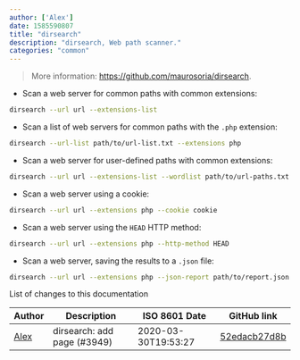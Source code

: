 ```yaml
---
author: ['Alex']
date: 1585590807
title: "dirsearch"
description: "dirsearch, Web path scanner."
categories: "common"
---
```

> More information: <https://github.com/maurosoria/dirsearch>.

- Scan a web server for common paths with common extensions:

```bash
dirsearch --url url --extensions-list
```

- Scan a list of web servers for common paths with the `.php` extension:

```bash
dirsearch --url-list path/to/url-list.txt --extensions php
```

- Scan a web server for user-defined paths with common extensions:

```bash
dirsearch --url url --extensions-list --wordlist path/to/url-paths.txt
```

- Scan a web server using a cookie:

```bash
dirsearch --url url --extensions php --cookie cookie
```

- Scan a web server using the `HEAD` HTTP method:

```bash
dirsearch --url url --extensions php --http-method HEAD
```

- Scan a web server, saving the results to a `.json` file:

```bash
dirsearch --url url --extensions php --json-report path/to/report.json
```
List of changes to this documentation


Author | Description | ISO 8601 Date | GitHub link
------|-----|-----|-----
[Alex](mailto:alexandre.dhondt@gmail.com) | dirsearch: add page (#3949) | 2020-03-30T19:53:27 | [52edacb27d8b](https://github.com/tldr-pages/tldr/commit/52edacb27d8b6a692673d2c51a042639a1daf9dc)

